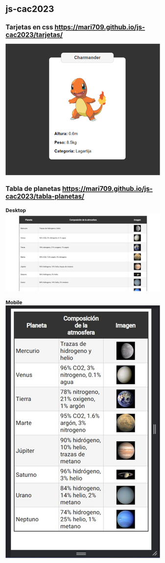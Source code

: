 # js-cac2023

## Tarjetas en css https://mari709.github.io/js-cac2023/tarjetas/   

![DCaptura de Tarjeta](/captura-proyecto-tarjetas2.png)     




## Tabla de planetas   https://mari709.github.io/js-cac2023/tabla-planetas/    


### Desktop ![DCaptura de la tabla de planetas desktop](/tabla-desktop.jpg)



### Mobile ![DCaptura de la tabla de planetas mobile](/tabla-mobile.jpg)
